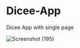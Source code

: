 # Dicee-App
Dicee App with single page 

![Screenshot (195)](https://user-images.githubusercontent.com/111608821/185985567-bfa60aaf-3d0a-4fdc-8323-5a7280d4e5b5.png)
